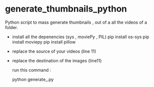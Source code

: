 # generate_thumbnails_python
Python script to mass generate thumbnails , out of a all the videos of a folder.




- install all the depenencies (sys , moviePy , PIL)
   pip install os-sys
   pip install moviepy
   pip install pillow
   
- replace the source of your videos 
  (line 11)
- replace the destination of the images
  (line11)
  
  run this command :
  
  python generate_.py
  

